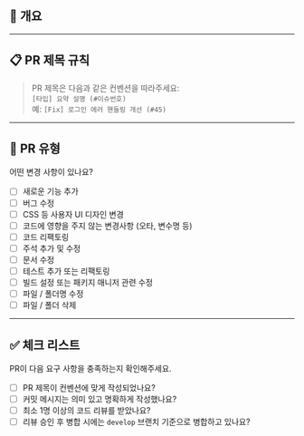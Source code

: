 ## 📌 개요

<!-- 변경 사항 및 관련 이슈에 대해 간단하게 작성해주세요.
     "어떻게" 보다는 "무엇을 왜" 수정했는지 중심으로 작성하면 좋아요. -->

<!-- 예: 사용자 인증 토큰이 만료된 경우 자동 로그아웃 처리 추가 -->

---

## 📋 PR 제목 규칙

> PR 제목은 다음과 같은 컨벤션을 따라주세요:  
> `[타입] 요약 설명 (#이슈번호)`  
> 예: `[Fix] 로그인 에러 핸들링 개선 (#45)`

---

## 🔧 PR 유형

어떤 변경 사항이 있나요?

- [ ] 새로운 기능 추가
- [ ] 버그 수정
- [ ] CSS 등 사용자 UI 디자인 변경
- [ ] 코드에 영향을 주지 않는 변경사항 (오타, 변수명 등)
- [ ] 코드 리팩토링
- [ ] 주석 추가 및 수정
- [ ] 문서 수정
- [ ] 테스트 추가 또는 리팩토링
- [ ] 빌드 설정 또는 패키지 매니저 관련 수정
- [ ] 파일 / 폴더명 수정
- [ ] 파일 / 폴더 삭제

---

## ✅ 체크 리스트

PR이 다음 요구 사항을 충족하는지 확인해주세요.

- [ ] PR 제목이 컨벤션에 맞게 작성되었나요?
- [ ] 커밋 메시지는 의미 있고 명확하게 작성했나요?
- [ ] 최소 1명 이상의 코드 리뷰를 받았나요?
- [ ] 리뷰 승인 후 병합 시에는 `develop` 브랜치 기준으로 병합하고 있나요?
